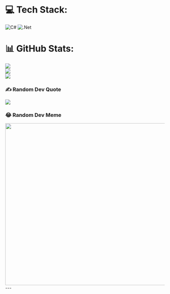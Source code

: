 
# 💻 Tech Stack:
![C#](https://img.shields.io/badge/c%23-%23239120.svg?style=for-the-badge&logo=c-sharp&logoColor=white) ![.Net](https://img.shields.io/badge/.NET-5C2D91?style=for-the-badge&logo=.net&logoColor=white)
# 📊 GitHub Stats:
![](https://github-readme-stats.vercel.app/api?username=ItsRedly&theme=dark&hide_border=false&include_all_commits=true&count_private=true)<br/>
![](https://github-readme-streak-stats.herokuapp.com/?user=ItsRedly&theme=dark&hide_border=false)<br/>
![](https://github-readme-stats.vercel.app/api/top-langs/?username=ItsRedly&theme=dark&hide_border=false&include_all_commits=true&count_private=true&layout=compact)

### ✍️ Random Dev Quote
![](https://quotes-github-readme.vercel.app/api?type=horizontal&theme=radical)

### 😂 Random Dev Meme
<img src="https://thecodinglove.com/when-my-manager-asks-me-if-im-ready-for-a-great-challenge" width="512px"/>
---
